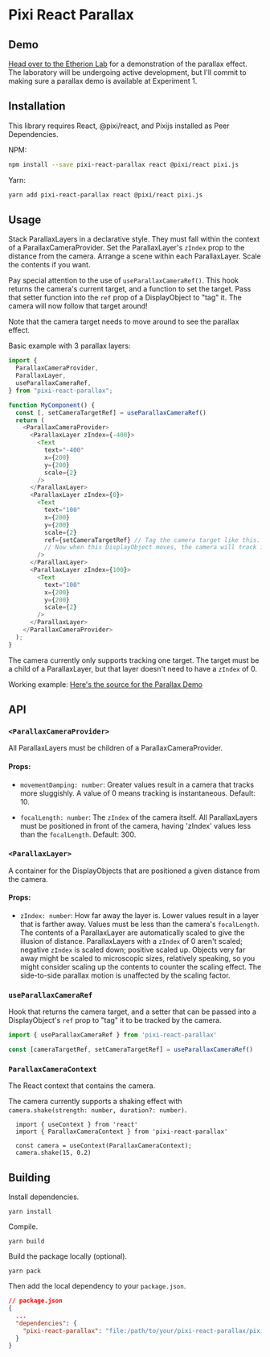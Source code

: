 # Pixi React Parallax

## Demo

[Head over to the Etherion Lab](https://lab.etherion.app/experiment1) for a demonstration of the parallax effect. The laboratory will be undergoing active development, but I'll commit to making sure a parallax demo is available at Experiment 1.

## Installation

This library requires React, @pixi/react, and Pixijs installed as Peer Dependencies.

NPM:

```bash
npm install --save pixi-react-parallax react @pixi/react pixi.js
```

Yarn:

```bash
yarn add pixi-react-parallax react @pixi/react pixi.js
```

## Usage

Stack ParallaxLayers in a declarative style. They must fall within the context of a ParallaxCameraProvider. Set the ParallaxLayer's `zIndex` prop to the distance from the camera. Arrange a scene within each ParallaxLayer. Scale the contents if you want.

Pay special attention to the use of `useParallaxCameraRef()`. This hook returns the camera's current target, and a function to set the target. Pass that setter function into the `ref` prop of a DisplayObject to "tag" it. The camera will now follow that target around!

Note that the camera target needs to move around to see the parallax effect.

Basic example with 3 parallax layers:

```ts
import {
  ParallaxCameraProvider,
  ParallaxLayer,
  useParallaxCameraRef,
} from "pixi-react-parallax";

function MyComponent() {
  const [, setCameraTargetRef] = useParallaxCameraRef()
  return (
    <ParallaxCameraProvider>
      <ParallaxLayer zIndex={-400}>
        <Text
          text="-400"
          x={200}
          y={200}
          scale={2}
        />
      </ParallaxLayer>
      <ParallaxLayer zIndex={0}>
        <Text
          text="100"
          x={200}
          y={200}
          scale={2}
          ref={setCameraTargetRef} // Tag the camera target like this.
          // Now when this DisplayObject moves, the camera will track it.
        />
      </ParallaxLayer>
      <ParallaxLayer zIndex={100}>
        <Text
          text="100"
          x={200}
          y={200}
          scale={2}
        />
      </ParallaxLayer>
    </ParallaxCameraProvider>
  );
}
```

The camera currently only supports tracking one target. The target must be a child of a ParallaxLayer, but that layer doesn't need to have a `zIndex` of 0.

Working example: [Here's the source for the Parallax Demo](https://github.com/Azaeres/etherion-lab/blob/main/src/components/scenes/Experiment1/index.tsx)

## API

### `<ParallaxCameraProvider>`

All ParallaxLayers must be children of a ParallaxCameraProvider.

#### Props:
- `movementDamping: number`: Greater values result in a camera that tracks more sluggishly. A value of 0 means tracking is instantaneous. Default: 10. 

- `focalLength: number`: The `zIndex` of the camera itself. All ParallaxLayers must be positioned in front of the camera, having 'zIndex' values less than the `focalLength`. Default: 300.

### `<ParallaxLayer>`

A container for the DisplayObjects that are positioned a given distance from the camera.

#### Props:

- `zIndex: number`: How far away the layer is. Lower values result in a layer that is farther away. Values must be less than the camera's `focalLength`. The contents of a ParallaxLayer are automatically scaled to give the illusion of distance. ParallaxLayers with a `zIndex` of 0 aren't scaled; negative `zIndex` is scaled down; positive scaled up. Objects very far away might be scaled to microscopic sizes, relatively speaking, so you might consider scaling up the contents to counter the scaling effect. The side-to-side parallax motion is unaffected by the scaling factor.

### `useParallaxCameraRef`

Hook that returns the camera target, and a setter that can be passed into a DisplayObject's `ref` prop to "tag" it to be tracked by the camera.

```ts
import { useParallaxCameraRef } from 'pixi-react-parallax'

const [cameraTargetRef, setCameraTargetRef] = useParallaxCameraRef()
```

### `ParallaxCameraContext`

The React context that contains the camera.

The camera currently supports a shaking effect with `camera.shake(strength: number, duration?: number)`.

```
  import { useContext } from 'react'
  import { ParallaxCameraContext } from 'pixi-react-parallax'

  const camera = useContext(ParallaxCameraContext);
  camera.shake(15, 0.2)

```

## Building

Install dependencies.

```
yarn install
```

Compile.

```
yarn build
```

Build the package locally (optional).

```
yarn pack
```

Then add the local dependency to your `package.json`.

```json
// package.json
{
  ...
  "dependencies": {
    "pixi-react-parallax": "file:/path/to/your/pixi-react-parallax/pixi-react-parallax-v1.0.10.tgz"
  }
}
```
